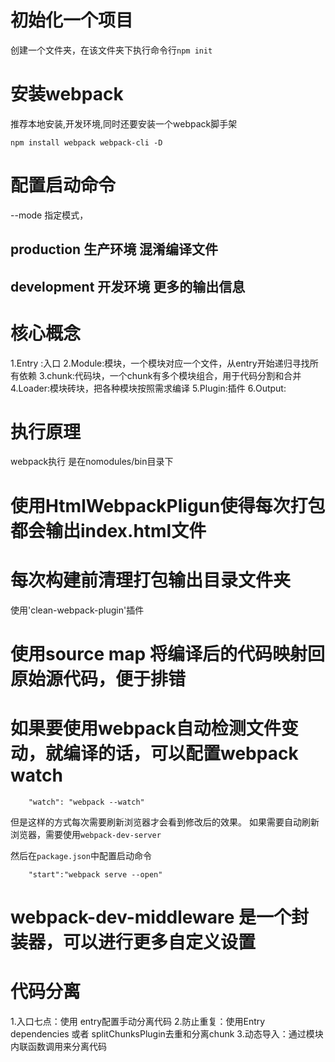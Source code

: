 # 初始化一个项目
创建一个文件夹，在该文件夹下执行命令行`npm init`

# 安装webpack
推荐本地安装,开发环境,同时还要安装一个webpack脚手架
```
npm install webpack webpack-cli -D
```

# 配置启动命令
--mode 指定模式，
## production  生产环境    混淆编译文件
## development 开发环境  更多的输出信息

# 核心概念
1.Entry :入口
2.Module:模块，一个模块对应一个文件，从entry开始递归寻找所有依赖
3.chunk:代码块，一个chunk有多个模块组合，用于代码分割和合并
4.Loader:模块砖块，把各种模块按照需求编译
5.Plugin:插件
6.Output:


#  执行原理
webpack执行 是在nomodules/bin目录下



# 使用HtmlWebpackPligun使得每次打包都会输出index.html文件

#  每次构建前清理打包输出目录文件夹
使用'clean-webpack-plugin'插件


# 使用source map 将编译后的代码映射回原始源代码，便于排错


# 如果要使用webpack自动检测文件变动，就编译的话，可以配置webpack watch
```
    "watch": "webpack --watch"

```
但是这样的方式每次需要刷新浏览器才会看到修改后的效果。
如果需要自动刷新浏览器，需要使用`webpack-dev-server`

然后在`package.json`中配置启动命令
```
    "start":"webpack serve --open"

```

# webpack-dev-middleware 是一个封装器，可以进行更多自定义设置


# 代码分离
1.入口七点：使用 entry配置手动分离代码
2.防止重复：使用Entry dependencies 或者 splitChunksPlugin去重和分离chunk
3.动态导入：通过模块内联函数调用来分离代码


